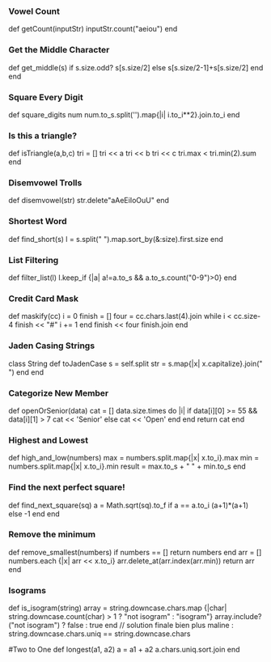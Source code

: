 ### Vowel Count
def getCount(inputStr)
  inputStr.count("aeiou")
end


### Get the Middle Character
def get_middle(s)
  if s.size.odd?
    s[s.size/2]
  else
    s[s.size/2-1]+s[s.size/2]
  end
end


### Square Every Digit
def square_digits num
  num.to_s.split('').map{|i| i.to_i**2}.join.to_i
end


### Is this a triangle?
def isTriangle(a,b,c)
  tri = []
  tri << a
  tri << b
  tri << c
  tri.max < tri.min(2).sum 
end

### Disemvowel Trolls
def disemvowel(str)
  str.delete"aAeEiIoOuU"
end

### Shortest Word
def find_short(s)
  l = s.split(" ").map.sort_by(&:size).first.size
end

### List Filtering
def filter_list(l)
  l.keep_if {|a| a!=a.to_s && a.to_s.count("0-9")>0}
end

### Credit Card Mask
def maskify(cc)
  i = 0
  finish = []
  four = cc.chars.last(4).join
  while i < cc.size-4
    finish << "#"
    i += 1
  end
  finish << four
  finish.join
end

### Jaden Casing Strings
class String
  def toJadenCase
    s = self.split
    str = s.map{|x| x.capitalize}.join(" ")
  end
end

### Categorize New Member
def openOrSenior(data)
  cat = []
data.size.times do |i|
    if data[i][0] >= 55 && data[i][1] > 7
      cat << 'Senior'
    else
      cat << 'Open'
    end
  end
  return cat
end

### Highest and Lowest
def high_and_low(numbers)
  max = numbers.split.map{|x| x.to_i}.max 
  min = numbers.split.map{|x| x.to_i}.min
  result = max.to_s + " " + min.to_s
end

### Find the next perfect square!
def find_next_square(sq)
a = Math.sqrt(sq).to_f 
  if a == a.to_i
    (a+1)*(a+1)
  else
  -1
  end
end

### Remove the minimum
def remove_smallest(numbers)
  if numbers == []
    return numbers
  end
  arr = []
  numbers.each {|x| arr << x.to_i}
  arr.delete_at(arr.index(arr.min))
  return arr
end

### Isograms
def is_isogram(string)
  array = string.downcase.chars.map {|char| string.downcase.count(char) > 1 ? "not isogram" : "isogram"}
  array.include?("not isogram") ? false : true 
end
// solution finale bien plus maline : string.downcase.chars.uniq == string.downcase.chars

#Two to One
def longest(a1, a2)
  a = a1 + a2
  a.chars.uniq.sort.join
end


